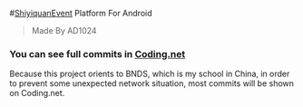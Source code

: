 #[ShiyiquanEvent](http://c.hcc.io/f/ShiYiQuan-Release-8/) Platform For Android
>Made By AD1024

### You can see full commits in [Coding.net](https://coding.net/u/AD1024/p/ShiyiquanEvent/git)
Because this project orients to BNDS, which is my school in China, in order to prevent some unexpected network situation, most commits will be shown on Coding.net.
